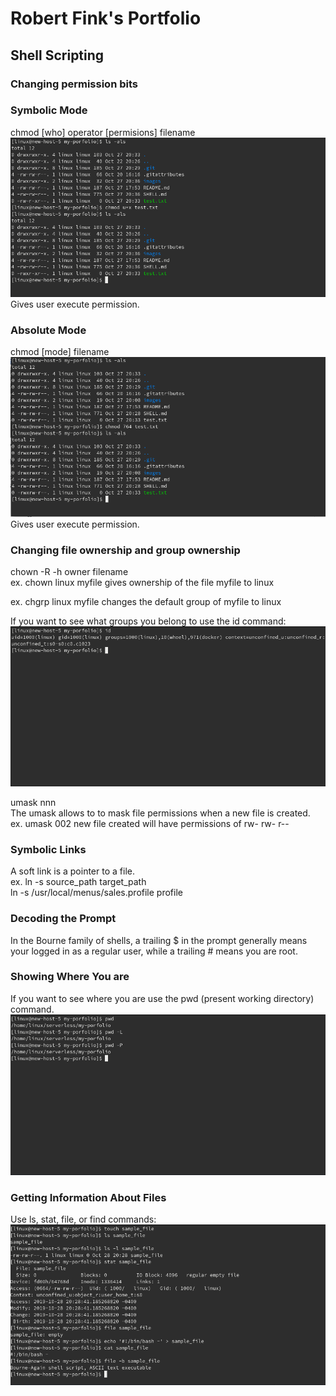 # Robert Fink's Portfolio

## Shell Scripting

### Changing permission bits

### Symbolic Mode
chmod [who] operator [permisions] filename<br />
![](images/1.png?raw=true)<br />
Gives user execute permission.

### Absolute Mode
chmod [mode] filename<br />
![](images/2.png?raw=true)<br />
Gives user execute permission.

### Changing file ownership and group ownership
chown -R -h owner filename<br />
ex. chown linux myfile gives ownership of the file myfile to linux

ex. chgrp linux myfile changes the default group of myfile to linux

If you want to see what groups you belong to use the id command:<br />
![](images/3.png?raw=true)<br />

umask nnn<br/>
The umask allows to to mask file permissions when a new file is created.<br />
ex. umask 002 new file created will have permissions of rw- rw- r--

### Symbolic Links

A soft link is a pointer to a file.<br />
ex. ln -s source_path target_path<br />
ln -s /usr/local/menus/sales.profile profile

### Decoding the Prompt

In the Bourne family of shells, a trailing $ in the prompt generally means your
logged in as a regular user, while a trailing # means you are root. <br />

### Showing Where You are

If you want to see where you are use the pwd (present working directory) command.<br />
![](images/4.png?raw=true)<br />

### Getting Information About Files

Use ls, stat, file, or find commands:<br />
![](images/5.png?raw=true)<br />
